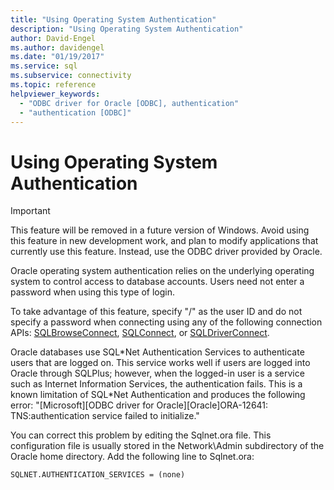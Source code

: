 ```yaml
---
title: "Using Operating System Authentication"
description: "Using Operating System Authentication"
author: David-Engel
ms.author: davidengel
ms.date: "01/19/2017"
ms.service: sql
ms.subservice: connectivity
ms.topic: reference
helpviewer_keywords:
  - "ODBC driver for Oracle [ODBC], authentication"
  - "authentication [ODBC]"
---
```

# Using Operating System Authentication
> [!IMPORTANT]  
>  This feature will be removed in a future version of Windows. Avoid using this feature in new development work, and plan to modify applications that currently use this feature. Instead, use the ODBC driver provided by Oracle.  
  
 Oracle operating system authentication relies on the underlying operating system to control access to database accounts. Users need not enter a password when using this type of login.  
  
 To take advantage of this feature, specify "/" as the user ID and do not specify a password when connecting using any of the following connection APIs: [SQLBrowseConnect](../../odbc/microsoft/level-2-api-functions-odbc-driver-for-oracle.md), [SQLConnect](../../odbc/microsoft/core-level-api-functions-odbc-driver-for-oracle.md), or [SQLDriverConnect](../../odbc/microsoft/level-1-api-functions-odbc-driver-for-oracle.md).  
  
 Oracle databases use SQL*Net Authentication Services to authenticate users that are logged on. This service works well if users are logged into Oracle through SQLPlus; however, when the logged-in user is a service such as Internet Information Services, the authentication fails. This is a known limitation of SQL\*Net Authentication and produces the following error: "[Microsoft][ODBC driver for Oracle][Oracle]ORA-12641: TNS:authentication service failed to initialize."  
  
 You can correct this problem by editing the Sqlnet.ora file. This configuration file is usually stored in the Network\Admin subdirectory of the Oracle home directory. Add the following line to Sqlnet.ora:  
  
```  
SQLNET.AUTHENTICATION_SERVICES = (none)  
```
